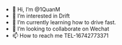 - 👋 Hi, I’m @1QuanM
- 👀 I’m interested in Drift
- 🌱 I’m currently learning how to drive fast.
- 💞️ I’m looking to collaborate on Wechat
- 📫 How to reach me TEL-16742773371

<!---
1QuanM/1QuanM is a ✨ special ✨ repository because its `README.md` (this file) appears on your GitHub profile.
You can click the Preview link to take a look at your changes.
--->
